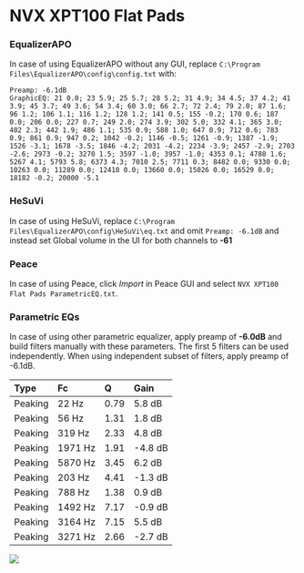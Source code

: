# NVX XPT100 Flat Pads

### EqualizerAPO
In case of using EqualizerAPO without any GUI, replace `C:\Program Files\EqualizerAPO\config\config.txt`
with:
```
Preamp: -6.1dB
GraphicEQ: 21 0.0; 23 5.9; 25 5.7; 28 5.2; 31 4.9; 34 4.5; 37 4.2; 41 3.9; 45 3.7; 49 3.6; 54 3.4; 60 3.0; 66 2.7; 72 2.4; 79 2.0; 87 1.6; 96 1.2; 106 1.1; 116 1.2; 128 1.2; 141 0.5; 155 -0.2; 170 0.6; 187 0.0; 206 0.0; 227 0.7; 249 2.0; 274 3.9; 302 5.0; 332 4.1; 365 3.0; 402 2.3; 442 1.9; 486 1.1; 535 0.9; 588 1.0; 647 0.9; 712 0.6; 783 0.9; 861 0.9; 947 0.2; 1042 -0.2; 1146 -0.5; 1261 -0.9; 1387 -1.9; 1526 -3.1; 1678 -3.5; 1846 -4.2; 2031 -4.2; 2234 -3.9; 2457 -2.9; 2703 -2.6; 2973 -0.2; 3270 1.5; 3597 -1.0; 3957 -1.0; 4353 0.1; 4788 1.6; 5267 4.1; 5793 5.8; 6373 4.3; 7010 2.5; 7711 0.3; 8482 0.0; 9330 0.0; 10263 0.0; 11289 0.0; 12418 0.0; 13660 0.0; 15026 0.0; 16529 0.0; 18182 -0.2; 20000 -5.1
```

### HeSuVi
In case of using HeSuVi, replace `C:\Program Files\EqualizerAPO\config\HeSuVi\eq.txt` and omit `Preamp:
-6.1dB` and instead set Global volume in the UI for both channels to **-61**

### Peace
In case of using Peace, click *Import* in Peace GUI and select `NVX XPT100 Flat Pads ParametricEQ.txt`.

### Parametric EQs
In case of using other parametric equalizer, apply preamp of **-6.0dB** and build filters manually
with these parameters. The first 5 filters can be used independently.
When using independent subset of filters, apply preamp of -6.1dB.

| Type    | Fc      |    Q | Gain    |
|:--------|:--------|:-----|:--------|
| Peaking | 22 Hz   | 0.79 | 5.8 dB  |
| Peaking | 56 Hz   | 1.31 | 1.8 dB  |
| Peaking | 319 Hz  | 2.33 | 4.8 dB  |
| Peaking | 1971 Hz | 1.91 | -4.8 dB |
| Peaking | 5870 Hz | 3.45 | 6.2 dB  |
| Peaking | 203 Hz  | 4.41 | -1.3 dB |
| Peaking | 788 Hz  | 1.38 | 0.9 dB  |
| Peaking | 1492 Hz | 7.17 | -0.9 dB |
| Peaking | 3164 Hz | 7.15 | 5.5 dB  |
| Peaking | 3271 Hz | 2.66 | -2.7 dB |

![](https://raw.githubusercontent.com/jaakkopasanen/AutoEq/master/results/innerfidelity/sbaf-serious/NVX%20XPT100%20Flat%20Pads/NVX%20XPT100%20Flat%20Pads.png)